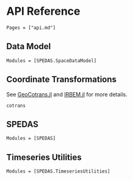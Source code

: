 # API Reference

```@index
Pages = ["api.md"]
```

## Data Model

```@autodocs
Modules = [SPEDAS.SpaceDataModel]
```

## Coordinate Transformations

See [GeoCotrans.jl](https://juliaspacephysics.github.io/GeoCotrans.jl) and [IRBEM.jl](https://juliaspacephysics.github.io/IRBEM.jl) for more details.

```@docs
cotrans
```

## SPEDAS

```@autodocs
Modules = [SPEDAS]
```

## Timeseries Utilities

```@autodocs
Modules = [SPEDAS.TimeseriesUtilities]
```